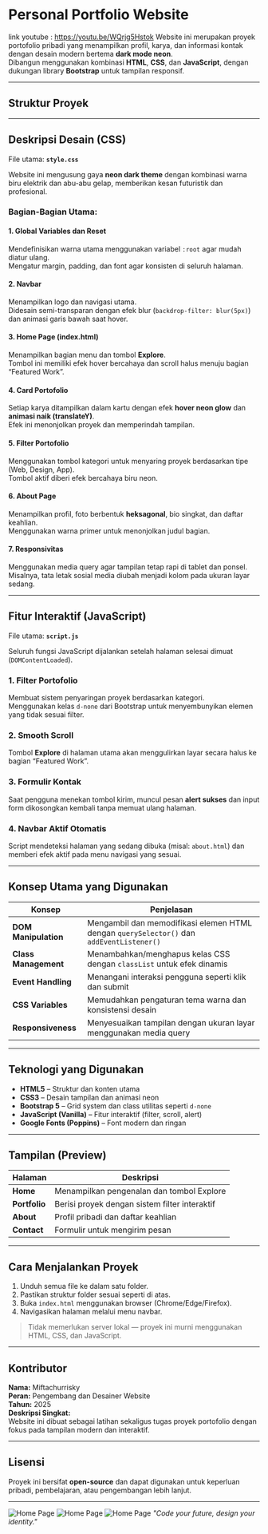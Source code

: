 # Personal Portfolio Website
link youtube : https://youtu.be/WQrjg5Hstok
Website ini merupakan proyek portofolio pribadi yang menampilkan profil, karya, dan informasi kontak dengan desain modern bertema **dark mode neon**.  
Dibangun menggunakan kombinasi **HTML**, **CSS**, dan **JavaScript**, dengan dukungan library **Bootstrap** untuk tampilan responsif.

---

##  Struktur Proyek


---

##  Deskripsi Desain (CSS)

File utama: **`style.css`**

Website ini mengusung gaya **neon dark theme** dengan kombinasi warna biru elektrik dan abu-abu gelap, memberikan kesan futuristik dan profesional.

###  Bagian-Bagian Utama:

#### 1. **Global Variables dan Reset**
Mendefinisikan warna utama menggunakan variabel `:root` agar mudah diatur ulang.  
Mengatur margin, padding, dan font agar konsisten di seluruh halaman.

#### 2. **Navbar**
Menampilkan logo dan navigasi utama.  
Didesain semi-transparan dengan efek blur (`backdrop-filter: blur(5px)`) dan animasi garis bawah saat hover.

#### 3. **Home Page (index.html)**
Menampilkan bagian menu dan tombol **Explore**.  
Tombol ini memiliki efek hover bercahaya dan scroll halus menuju bagian “Featured Work”.

#### 4. **Card Portofolio**
Setiap karya ditampilkan dalam kartu dengan efek **hover neon glow** dan **animasi naik (translateY)**.  
Efek ini menonjolkan proyek dan memperindah tampilan.

#### 5. **Filter Portofolio**
Menggunakan tombol kategori untuk menyaring proyek berdasarkan tipe (Web, Design, App).  
Tombol aktif diberi efek bercahaya biru neon.

#### 6. **About Page**
Menampilkan profil, foto berbentuk **heksagonal**, bio singkat, dan daftar keahlian.  
Menggunakan warna primer untuk menonjolkan judul bagian.

#### 7. **Responsivitas**
Menggunakan media query agar tampilan tetap rapi di tablet dan ponsel.  
Misalnya, tata letak sosial media diubah menjadi kolom pada ukuran layar sedang.

---

##  Fitur Interaktif (JavaScript)

File utama: **`script.js`**

Seluruh fungsi JavaScript dijalankan setelah halaman selesai dimuat (`DOMContentLoaded`).

###  1. Filter Portofolio
Membuat sistem penyaringan proyek berdasarkan kategori.  
Menggunakan kelas `d-none` dari Bootstrap untuk menyembunyikan elemen yang tidak sesuai filter.

###  2. Smooth Scroll
Tombol **Explore** di halaman utama akan menggulirkan layar secara halus ke bagian “Featured Work”.

###  3. Formulir Kontak
Saat pengguna menekan tombol kirim, muncul pesan **alert sukses** dan input form dikosongkan kembali tanpa memuat ulang halaman.

###  4. Navbar Aktif Otomatis
Script mendeteksi halaman yang sedang dibuka (misal: `about.html`) dan memberi efek aktif pada menu navigasi yang sesuai.

---

##  Konsep Utama yang Digunakan

| Konsep | Penjelasan |
|--------|-------------|
| **DOM Manipulation** | Mengambil dan memodifikasi elemen HTML dengan `querySelector()` dan `addEventListener()` |
| **Class Management** | Menambahkan/menghapus kelas CSS dengan `classList` untuk efek dinamis |
| **Event Handling** | Menangani interaksi pengguna seperti klik dan submit |
| **CSS Variables** | Memudahkan pengaturan tema warna dan konsistensi desain |
| **Responsiveness** | Menyesuaikan tampilan dengan ukuran layar menggunakan media query |

---

##  Teknologi yang Digunakan

- **HTML5** – Struktur dan konten utama
- **CSS3** – Desain tampilan dan animasi neon
- **Bootstrap 5** – Grid system dan class utilitas seperti `d-none`
- **JavaScript (Vanilla)** – Fitur interaktif (filter, scroll, alert)
- **Google Fonts (Poppins)** – Font modern dan ringan

---

##  Tampilan (Preview)

| Halaman | Deskripsi |
|----------|------------|
|  **Home** | Menampilkan pengenalan dan tombol Explore |
|  **Portfolio** | Berisi proyek dengan sistem filter interaktif |
|  **About** | Profil pribadi dan daftar keahlian |
|  **Contact** | Formulir untuk mengirim pesan |

---

##  Cara Menjalankan Proyek

1. Unduh semua file ke dalam satu folder.  
2. Pastikan struktur folder sesuai seperti di atas.  
3. Buka `index.html` menggunakan browser (Chrome/Edge/Firefox).  
4. Navigasikan halaman melalui menu navbar.

>  Tidak memerlukan server lokal — proyek ini murni menggunakan HTML, CSS, dan JavaScript.

---

##  Kontributor

**Nama:** Miftachurrisky  
**Peran:** Pengembang dan Desainer Website  
**Tahun:** 2025  
**Deskripsi Singkat:**  
Website ini dibuat sebagai latihan sekaligus tugas proyek portofolio dengan fokus pada tampilan modern dan interaktif.

---

##  Lisensi

Proyek ini bersifat **open-source** dan dapat digunakan untuk keperluan pribadi, pembelajaran, atau pengembangan lebih lanjut.

---
![Home Page](https://github.com/Risky777-rgb/tugas_akhir_PBP/blob/main/ss/MIFTACHUR-RISKY-About-Me-10-20-2025_11_01_AM.png)
![Home Page](https://github.com/Risky777-rgb/tugas_akhir_PBP/blob/main/ss/MIFTACHUR-RISKY-Home-10-20-2025_11_00_AM.png)
![Home Page](https://github.com/Risky777-rgb/tugas_akhir_PBP/blob/main/ss/MIFTACHUR-RISKY-Portfolio-10-20-2025_11_01_AM.png)
 *"Code your future, design your identity."* 
